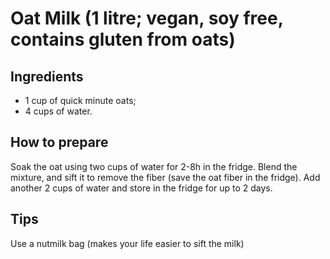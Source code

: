 # Oat Milk (1 litre; vegan, soy free, contains gluten from oats)  

## Ingredients  
* 1 cup of quick minute oats;  
* 4 cups of water.  

## How to prepare  
Soak the oat using two cups of water for 2-8h in the fridge. Blend the mixture, and sift it to remove the fiber (save the oat fiber in the fridge). Add another 2 cups of water and store in the fridge for up to 2 days.  

## Tips  
Use a nutmilk bag (makes your life easier to sift the milk)